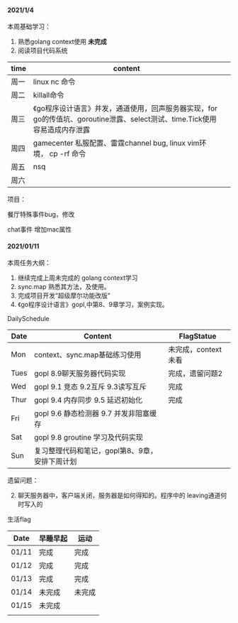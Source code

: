 #### 2021/1/4

本周基础学习：

1.  熟悉golang context使用   **未完成**
2.  阅读项目代码系统

| time | content                                                      |      |
| :--- | ------------------------------------------------------------ | ---- |
| 周一 | linux nc 命令                                                |      |
| 周二 | killall命令                                                  |      |
| 周三 | 《go程序设计语言》并发，通道使用，回声服务器实现，for go的传值坑、goroutine泄露、select测试、time.Tick使用容易造成内存泄露 |      |
| 周四 | gamecenter 私服配置、雷霆channel bug, linux vim环境， cp -rf 命令 |      |
| 周五 | nsq                                                          |      |
| 周六 |                                                              |      |

 

项目：

餐厅特殊事件bug，修改

chat事件 增加mac属性





#### 2021/01/11

本周任务大纲：

1.  继续完成上周未完成的 golang context学习
2. sync.map 熟悉其方法，及使用。
3. 完成项目开发“超级摩尔功能改版”
4. 《go程序设计语言》gopl,中第8、9章学习，案例实现。

DailySchedule

| Date | Content                                        | FlagStatue          |
| ---- | ---------------------------------------------- | ------------------- |
| Mon  | context、sync.map基础练习使用                  | 未完成，context未看 |
| Tues | gopl 8.9聊天服务器代码实现                     | 完成，遗留问题2     |
| Wed  | gopl 9.1 竞态 9.2互斥  9.3读写互斥             | 完成                |
| Thur | gopl 9.4 内存同步 9.5 延迟初始化               | 完成                |
| Fri  | gopl 9.6 静态检测器 9.7 并发非阻塞缓存         |                     |
| Sat  | gopl 9.8 groutine 学习及代码实现               |                     |
| Sun  | 复习整理代码和笔记，gopl第8、9章，安排下周计划 |                     |

遗留问题：

2. 聊天服务器中，客户端关闭，服务器是如何得知的。程序中的 leaving通道何时写入的



生活flag

| Date  | 早睡早起 | 运动   |
| ----- | -------- | ------ |
| 01/11 | 完成     | 完成   |
| 01/12 | 完成     | 完成   |
| 01/13 | 完成     | 完成   |
| 01/14 | 未完成   | 未完成 |
| 01/15 | 未完成   |        |
|       |          |        |

